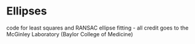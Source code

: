 # Ellipses
code for least squares and RANSAC ellipse fitting - all credit goes to the McGinley Laboratory (Baylor College of Medicine)
